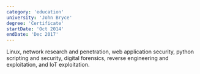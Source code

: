 ```yaml
---
category: 'education'
university: 'John Bryce'
degree: 'Certificate'
startDate: 'Oct 2014'
endDate: 'Dec 2017'
---
```


Linux, network research and penetration, web application security, python scripting and security, digital forensics, reverse engineering and exploitation, and IoT exploitation.
